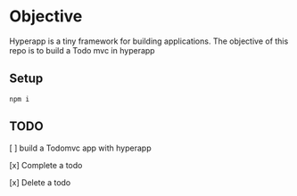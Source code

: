 # Objective

Hyperapp is a tiny framework for building applications. The objective of this repo is to build a Todo mvc in hyperapp

## Setup

```
npm i
```

## TODO

[ ] build a Todomvc app with hyperapp

[x] Complete a todo

[x] Delete a todo
